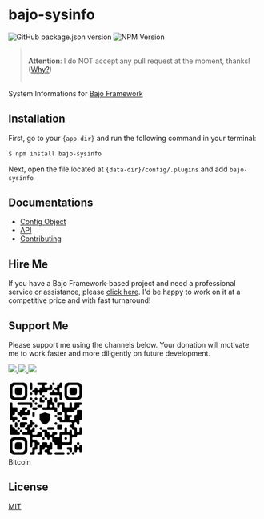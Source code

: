# bajo-sysinfo

![GitHub package.json version](https://img.shields.io/github/package-json/v/ardhi/bajo-sysinfo) ![NPM Version](https://img.shields.io/npm/v/bajo-sysinfo)

> <br />**Attention**: I do NOT accept any pull request at the moment, thanks! ([Why?](CONTRIBUTING.md))<br /><br />

System Informations for [Bajo Framework](https://github.com/ardhi/bajo)

## Installation

First, go to your ```{app-dir}``` and run the following command in your terminal:

```bash
$ npm install bajo-sysinfo
```

Next, open the file located at ```{data-dir}/config/.plugins``` and add ```bajo-sysinfo```

## Documentations

- [Config Object](tutorial/00-config.md)
- [API](https://ardhi.github.io/bajo-sysinfo)
- [Contributing](CONTRIBUTING.md)

## Hire Me

If you have a Bajo Framework-based project and need a professional service or assistance, please <a href="https://github.com/ardhi#professional-service">click here</a>. I'd be happy to work on it at a competitive price and with fast turnaround!

## Support Me

Please support me using the channels below. Your donation will motivate me to work faster and more diligently on future development.

<a href="https://github.com/sponsors/ardhi">
  <img src="https://img.shields.io/badge/Github-slategrey?style=flat&logo=github" height="50">
</a>
<a href="https://www.patreon.com/bajoframework">
  <img src="https://img.shields.io/badge/Patreon-f2c3b2?style=flat&logo=patreon" height="50">
</a>
<a href="https://www.paypal.com/ncp/payment/EWLERL7SCUU64">
  <img src="https://img.shields.io/badge/Paypal-blue?style=flat&logo=paypal" height="50">
</a>

<p>
<div><img alt="bc1qwtv78cwp9ef8hnqaw84fxg5856l0pggqe32g6f" src="docs/static/bitcoin.jpeg" width="150" height="150" /><br>Bitcoin</div>
</p>

## License

[MIT](LICENSE)
